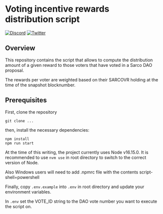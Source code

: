 # Voting incentive rewards distribution script

[![Discord](https://img.shields.io/discord/753398645507883099?color=768AD4&label=discord)](https://discord.com/channels/753398645507883099/)
[![Twitter](https://img.shields.io/twitter/follow/sarcophagusio?style=social)](https://twitter.com/sarcophagusio)

## Overview

This repository contains the script that allows to compute the distribution amount of a given reward to those voters that have voted in a Sarco DAO proposal.

The rewards per voter are weighted based on their SARCOVR holding at the time of the snapshot blocknumber.

## Prerequisites

First, clone the repository

```
git clone ...
```

then, install the necessary dependencies:

```
npm install
npm run start
```

At the time of this writing, the project currently uses Node v16.15.0. It is recommended to use `nvm use` in root directory to switch to the correct version of Node.

Also Windows users will need to add .npmrc file with the contents script-shell=powershell

Finally, copy `.env.example` into `.env` in root directory and update your environment variables.

In `.env` set the VOTE_ID string to the DAO vote number you want to execute the script on.
